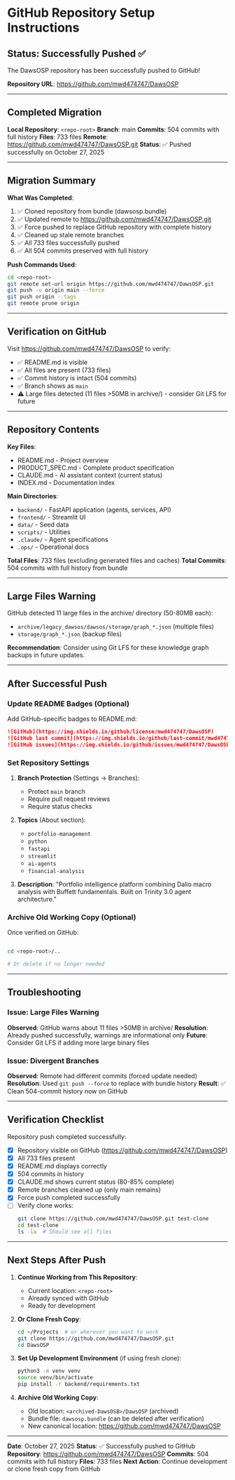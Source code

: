# GitHub Repository Setup Instructions

## Status: Successfully Pushed ✅

The DawsOSP repository has been successfully pushed to GitHub!

**Repository URL**: https://github.com/mwd474747/DawsOSP

---

## Completed Migration

**Local Repository**: `<repo-root>`
**Branch**: main
**Commits**: 504 commits with full history
**Files**: 733 files
**Remote**: https://github.com/mwd474747/DawsOSP.git
**Status**: ✅ Pushed successfully on October 27, 2025

---

## Migration Summary

**What Was Completed**:
1. ✅ Cloned repository from bundle (dawsosp.bundle)
2. ✅ Updated remote to https://github.com/mwd474747/DawsOSP.git
3. ✅ Force pushed to replace GitHub repository with complete history
4. ✅ Cleaned up stale remote branches
5. ✅ All 733 files successfully pushed
6. ✅ All 504 commits preserved with full history

**Push Commands Used**:
```bash
cd <repo-root>
git remote set-url origin https://github.com/mwd474747/DawsOSP.git
git push -u origin main --force
git push origin --tags
git remote prune origin
```

---

## Verification on GitHub

Visit https://github.com/mwd474747/DawsOSP to verify:

- ✅ README.md is visible
- ✅ All files are present (733 files)
- ✅ Commit history is intact (504 commits)
- ✅ Branch shows as `main`
- ⚠️ Large files detected (11 files >50MB in archive/) - consider Git LFS for future

---

## Repository Contents

**Key Files**:
- README.md - Project overview
- PRODUCT_SPEC.md - Complete product specification
- CLAUDE.md - AI assistant context (current status)
- INDEX.md - Documentation index

**Main Directories**:
- `backend/` - FastAPI application (agents, services, API)
- `frontend/` - Streamlit UI
- `data/` - Seed data
- `scripts/` - Utilities
- `.claude/` - Agent specifications
- `.ops/` - Operational docs

**Total Files**: 733 files (excluding generated files and caches)
**Total Commits**: 504 commits with full history from bundle

---

## Large Files Warning

GitHub detected 11 large files in the archive/ directory (50-80MB each):
- `archive/legacy_dawsos/dawsos/storage/graph_*.json` (multiple files)
- `storage/graph_*.json` (backup files)

**Recommendation**: Consider using Git LFS for these knowledge graph backups in future updates.

---

## After Successful Push

### Update README Badges (Optional)

Add GitHub-specific badges to README.md:

```markdown
![GitHub](https://img.shields.io/github/license/mwd474747/DawsOSP)
![GitHub last commit](https://img.shields.io/github/last-commit/mwd474747/DawsOSP)
![GitHub issues](https://img.shields.io/github/issues/mwd474747/DawsOSP)
```

### Set Repository Settings

1. **Branch Protection** (Settings → Branches):
   - Protect `main` branch
   - Require pull request reviews
   - Require status checks

2. **Topics** (About section):
   - `portfolio-management`
   - `python`
   - `fastapi`
   - `streamlit`
   - `ai-agents`
   - `financial-analysis`

3. **Description**:
   "Portfolio intelligence platform combining Dalio macro analysis with Buffett fundamentals. Built on Trinity 3.0 agent architecture."

### Archive Old Working Copy (Optional)

Once verified on GitHub:

```bash

cd <repo-root>/..

# Or delete if no longer needed

```

---

## Troubleshooting

### Issue: Large Files Warning
**Observed**: GitHub warns about 11 files >50MB in archive/
**Resolution**: Already pushed successfully, warnings are informational only
**Future**: Consider Git LFS if adding more large binary files

### Issue: Divergent Branches
**Observed**: Remote had different commits (forced update needed)
**Resolution**: Used `git push --force` to replace with bundle history
**Result**: ✅ Clean 504-commit history now on GitHub

---

## Verification Checklist

Repository push completed successfully:

- [x] Repository visible on GitHub (https://github.com/mwd474747/DawsOSP)
- [x] All 733 files present
- [x] README.md displays correctly
- [x] 504 commits in history
- [x] CLAUDE.md shows current status (80-85% complete)
- [x] Remote branches cleaned up (only main remains)
- [x] Force push completed successfully
- [ ] Verify clone works:
  ```bash
  git clone https://github.com/mwd474747/DawsOSP.git test-clone
  cd test-clone
  ls -la  # Should see all files
  ```

---

## Next Steps After Push

1. **Continue Working from This Repository**:
   - Current location: `<repo-root>`
   - Already synced with GitHub
   - Ready for development

2. **Or Clone Fresh Copy**:
   ```bash
   cd ~/Projects  # or wherever you want to work
   git clone https://github.com/mwd474747/DawsOSP.git
   cd DawsOSP
   ```

3. **Set Up Development Environment** (if using fresh clone):
   ```bash
   python3 -m venv venv
   source venv/bin/activate
   pip install -r backend/requirements.txt
   ```

4. **Archive Old Working Copy**:
   - Old location: `<archived-DawsOSB>/DawsOSP` (archived)
   - Bundle file: `dawsosp.bundle` (can be deleted after verification)
   - New canonical location: https://github.com/mwd474747/DawsOSP

---

**Date**: October 27, 2025
**Status**: ✅ Successfully pushed to GitHub
**Repository**: https://github.com/mwd474747/DawsOSP
**Commits**: 504 commits with full history
**Files**: 733 files
**Next Action**: Continue development or clone fresh copy from GitHub
